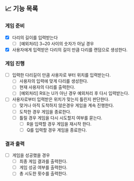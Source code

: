 ## 📈 기능 목록

### 게임 준비

- [x] 다리의 길이를 입력받는다
    - [ ] [예외처리] 3~20 사이의 숫자가 아닐 경우

- [x] 사용자에게 입력받은 다리의 길이 만큼 다리를 랜덤으로 생성한다.

### 게임 진행

- [ ] 입력한 다리길이 만큼 사용자로 부터 위치를 입력받는다.
    - [ ] 사용자의 입력에 맞게 다리를 생성한다.
    - [ ] 현재 사용자의 다리를 출력한다.
    - [ ] [예외처리] R또는 U가 아닌 경우 예외처리 후 다시 입력받는다.

- [ ] 사용자로부터 입력받은 위치가 맞는지 틀린지 판단한다.
    - [ ] 맞거나 아직 도착하지 않은경우 게임을 계속 진행한다.
    - [ ] 도착한 경우 게임을 종료한다.
    - [ ] 틀릴 경우 게임을 다시 시도할지 여부를 묻는다.
        - [ ] R을 입력할 경우 게임을 재시작 한다.
        - [ ] Q를 입력할 경우 게임을 종료한다.

### 결과 출력

- [ ] 게임을 성공했을 경우
    - [ ] 최종 게임 결과를 출력한다.
    - [ ] 게임 성공 여부를 출력한다.
    - [ ] 총 시도한 횟수를 출력한다.